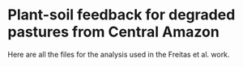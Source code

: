 # Plant-soil feedback for degraded pastures from Central Amazon

Here are all the files for the analysis used in the Freitas et al. work.
